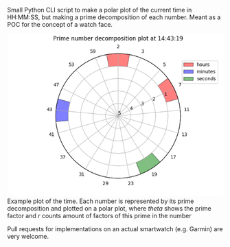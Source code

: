 Small Python CLI script to make a polar plot of the current time in HH:MM:SS, but making a prime decomposition of each number. Meant as a POC for the concept of a watch face.

![Example plot of the time](./prime_time.png)
Example plot of the time. Each number is represented by its prime decomposition and plotted on a polar plot, where *theta* shows the prime factor and *r* counts amount of factors of this prime in the number

Pull requests for implementations on an actual smartwatch (e.g. Garmin) are very welcome.
